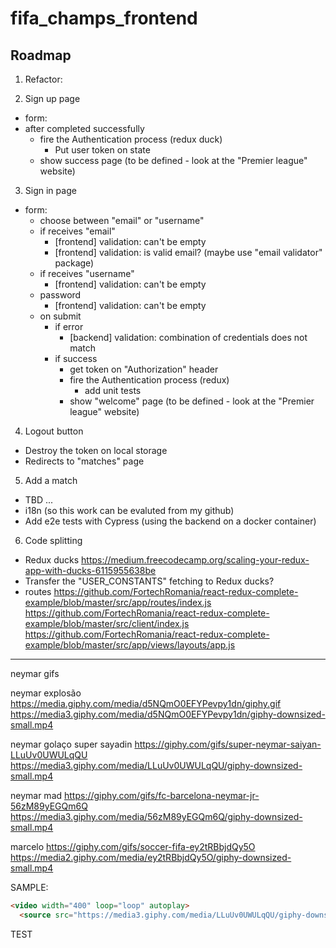 # fifa_champs_frontend

## Roadmap

1. Refactor:
  <!-- * Turn `index.js` files into barrels that exports the actual component (the component should be named as `ActionButton` not `action-button`) -->
  <!-- * The respective style files should replace `index.styles.css` to `ActionButton.styles.css` -->
  <!-- * The style main class should be the component name, e.g.: `.ActionButton` instead of `.action-button` -->
2. Sign up page
  <!-- * Add variant for "isDisabled" on "ActionButton" -->
  <!-- * "an error has occured" page state -->
  * form:
    <!-- * email address -->
      <!-- * [frontend] validation: can't be empty -->
      <!-- * [frontend] validation: is valid email? (maybe use "email validator" package) -->
      <!-- * [backend] validation: is already in use? -->
    <!-- * username -->
      <!-- * [frontend] validation: can't be empty -->
      <!-- * [frontend] validation: not more than 16 characters -->
      <!-- * raise "maxlength" to 24 characters -->
      <!-- * [backend] validation: is already in use? -->
    <!-- * password -->
      <!-- * [frontend] validation: can't be empty -->
      <!-- * [frontend] validation: not strong enough (show a check for each one validate checks) -->
  * after completed successfully
    <!-- * get token on "Authorization" header -->
    * fire the Authentication process (redux duck)
      * Put user token on state
      <!-- * [search] how to and what to test? -->
    * show success page (to be defined - look at the "Premier league" website)
3. Sign in page
  * form:
    * choose between "email" or "username"
    * if receives "email"
      * [frontend] validation: can't be empty
      * [frontend] validation: is valid email? (maybe use "email validator" package)
    * if receives "username"
      * [frontend] validation: can't be empty
    * password
      * [frontend] validation: can't be empty
    * on submit
      * if error
        * [backend] validation: combination of credentials does not match
      * if success
        * get token on "Authorization" header
        * fire the Authentication process (redux)
          * add unit tests
        * show "welcome" page (to be defined - look at the "Premier league" website)
4. Logout button
  * Destroy the token on local storage
  * Redirects to "matches" page
5. Add a match
  * TBD
...
* i18n (so this work can be evaluted from my github)
* Add e2e tests with Cypress (using the backend on a docker container)
6. Code splitting
  * Redux ducks
    https://medium.freecodecamp.org/scaling-your-redux-app-with-ducks-6115955638be
  * Transfer the "USER_CONSTANTS" fetching to Redux ducks?
  * routes
    https://github.com/FortechRomania/react-redux-complete-example/blob/master/src/app/routes/index.js
    https://github.com/FortechRomania/react-redux-complete-example/blob/master/src/client/index.js
    https://github.com/FortechRomania/react-redux-complete-example/blob/master/src/app/views/layouts/app.js

-----

neymar gifs

neymar explosão
https://media.giphy.com/media/d5NQmO0EFYPevpy1dn/giphy.gif
https://media3.giphy.com/media/d5NQmO0EFYPevpy1dn/giphy-downsized-small.mp4

neymar golaço super sayadin
https://giphy.com/gifs/super-neymar-saiyan-LLuUv0UWULqQU
https://media3.giphy.com/media/LLuUv0UWULqQU/giphy-downsized-small.mp4

neymar mad
https://giphy.com/gifs/fc-barcelona-neymar-jr-56zM89yEGQm6Q
https://media3.giphy.com/media/56zM89yEGQm6Q/giphy-downsized-small.mp4

marcelo
https://giphy.com/gifs/soccer-fifa-ey2tRBbjdQy5O
https://media2.giphy.com/media/ey2tRBbjdQy5O/giphy-downsized-small.mp4

SAMPLE:
```html
<video width="400" loop="loop" autoplay>
  <source src="https://media3.giphy.com/media/LLuUv0UWULqQU/giphy-downsized-small.mp4" type="video/mp4"/>
```

TEST